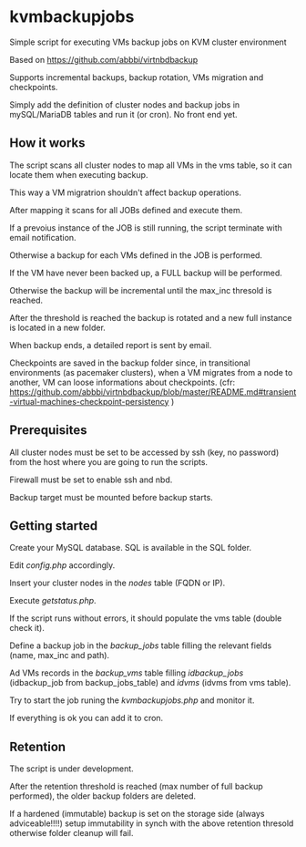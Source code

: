 # kvmbackupjobs
Simple script for executing VMs backup jobs on KVM cluster environment

Based on https://github.com/abbbi/virtnbdbackup

Supports incremental backups, backup rotation, VMs migration and checkpoints.

Simply add the definition of cluster nodes and backup jobs in mySQL/MariaDB tables and run it (or cron).
No front end yet.

## How it works
The script scans all cluster nodes to map all VMs in the vms table, so it can locate them when executing backup.

This way a VM migratrion shouldn't affect backup operations.

After mapping it scans for all JOBs defined and execute them.

If a prevoius instance of the JOB is still running, the script terminate with email notification.

Otherwise a backup for each VMs defined in the JOB is performed.

If the VM have never been backed up, a FULL backup will be performed.

Otherwise the backup will be incremental until the max_inc thresold is reached.

After the threshold is reached the backup is rotated and a new full instance is located in a new folder.

When backup ends, a detailed report is sent by email.

Checkpoints are saved in the backup folder since, in transitional environments (as pacemaker clusters), when a VM migrates from a node to another, VM can loose informations about checkpoints.
(cfr: https://github.com/abbbi/virtnbdbackup/blob/master/README.md#transient-virtual-machines-checkpoint-persistency )

## Prerequisites
All cluster nodes must be set to be accessed by ssh (key, no password) from the host where you are going to run the scripts.

Firewall must be set to enable ssh and nbd.

Backup target must be mounted before backup starts.


## Getting started
Create your MySQL database. SQL is available in the SQL folder.

Edit *config.php* accordingly.

Insert your cluster nodes in the *nodes* table (FQDN or IP).

Execute *getstatus.php*.

If the script runs without errors, it should populate the vms table (double check it).

Define a backup job in the *backup_jobs* table filling the relevant fields (name, max_inc and path).

Ad VMs records in the *backup_vms* table filling *idbackup_jobs* (idbackup_job from backup_jobs_table) and *idvms* (idvms from vms table).

Try to start the job runing the *kvmbackupjobs.php* and monitor it.

If everything is ok you can add it to cron.

## Retention
The script is under development. 

After the retention threshold is reached (max number of full backup performed), the older backup folders are deleted.

If a hardened (immutable) backup is set on the storage side (always adviceable!!!!) setup immutability in synch with the above retention thresold otherwise folder cleanup will fail.








